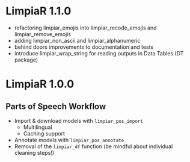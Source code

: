 
# LimpiaR 1.1.0

* refactoring limpiar_emojis into limpiar_recode_emojis and limpiar_remove_emojis
* adding limpiar_non_ascii and limpiar_alphanumeric
* behind doors improvements to documentation and tests
* introduce limpiar_wrap_string for reading outputs in Data Tables (DT package)


# LimpiaR 1.0.0

## Parts of Speech Workflow
* Import & download models with `limpiar_pos_import`
  + Multilingual
  + Caching support
* Annotate models with `limpiar_pos_annotate`
* Removal of the `limpiar_df` function (be mindful about individual cleaning steps!)


